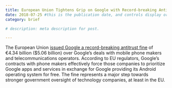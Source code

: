 ```yaml
---
title: European Union Tightens Grip on Google with Record-breaking Antitrust Fine
date: 2018-07-25 #this is the publication date, and controls display order.
category: brief

# description: meta description for post.

---
```


The European Union [issued Google a record-breaking antitrust fine][link] of €4.34 billion ($5.06 billion) over Google’s deals with mobile phone makers and telecommunications operators. According to EU regulators, Google’s contracts with phone makers effectively force those companies to prioritize Google apps and services in exchange for Google providing its Android operating system for free. The fine represents a major step towards stronger government oversight of technology companies, at least in the EU.

[link]: https://www.wsj.com/articles/google-to-be-fined-5-billion-by-eu-in-android-case-1531903470